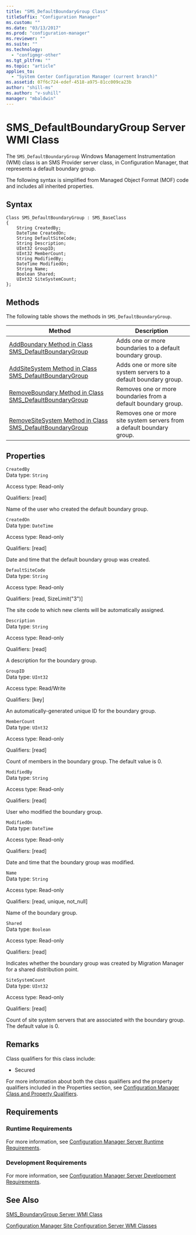 ```yaml
---
title: "SMS_DefaultBoundaryGroup Class"
titleSuffix: "Configuration Manager"
ms.custom: ""
ms.date: "03/13/2017"
ms.prod: "configuration-manager"
ms.reviewer: ""
ms.suite: ""
ms.technology:
  - "configmgr-other"
ms.tgt_pltfrm: ""
ms.topic: "article"
applies_to:
  - "System Center Configuration Manager (current branch)"
ms.assetid: 07f6c724-edef-4518-a975-81cc009ca23b
author: "shill-ms"
ms.author: "v-suhill"
manager: "mbaldwin"
---
```

# SMS_DefaultBoundaryGroup Server WMI Class

The `SMS_DefaultBoundaryGroup` Windows Management Instrumentation (WMI) class is an SMS Provider server class, in Configuration Manager, that represents a default boundary group.

 The following syntax is simplified from Managed Object Format (MOF) code and includes all inherited properties.  

## Syntax  

```  
Class SMS_DefaultBoundaryGroup : SMS_BaseClass  
{  
    String CreatedBy;
    DateTime CreatedOn;
    String DefaultSiteCode;
    String Description;
    UInt32 GroupID;
    UInt32 MemberCount;
    String ModifiedBy;
    DateTime ModifiedOn;
    String Name;
    Boolean Shared;
    UInt32 SiteSystemCount;
};  
```  

## Methods  
 The following table shows the methods in `SMS_DefaultBoundaryGroup`.  

|Method|Description|  
|------------|-----------------|  
|[AddBoundary Method in Class SMS_DefaultBoundaryGroup](../../../../../develop/reference/core/servers/configure/addboundary-method-in-class-sms-defaultboundarygroup.md)|Adds one or more boundaries to a default boundary group.|  
|[AddSiteSystem Method in Class SMS_DefaultBoundaryGroup](../../../../../develop/reference/core/servers/configure/addsitesystem-method-in-class-sms-defaultboundarygroup.md)|Adds one or more site system servers to a default boundary group.|
|[RemoveBoundary Method in Class SMS_DefaultBoundaryGroup](../../../../../develop/reference/core/servers/configure/removeboundary-method-in-class-sms-defaultboundarygroup.md)|Removes one or more boundaries from a default boundary group.|  
|[RemoveSiteSystem Method in Class SMS_DefaultBoundaryGroup](../../../../../develop/reference/core/servers/configure/removesitesystem-method-in-class-sms-defaultboundarygroup.md)|Removes one or more site system servers from a default boundary group.|

## Properties  
 `CreatedBy`  
 Data type: `String`  

 Access type: Read-only  

 Qualifiers: [read]  

 Name of the user who created the default boundary group.

 `CreatedOn`  
 Data type: `DateTime`  

 Access type: Read-only  

 Qualifiers: [read]  

 Date and time that the default boundary group was created.

 `DefaultSiteCode`  
 Data type: `String`  

 Access type: Read-only  

 Qualifiers: [read, SizeLimit("3")]  

 The site code to which new clients will be automatically assigned.

 `Description`  
 Data type: `String`  

 Access type: Read-only  

 Qualifiers: [read]  

 A description for the boundary group.

 `GroupID`  
 Data type: `UInt32`  

 Access type: Read/Write  

 Qualifiers: [key]  

 An automatically-generated unique ID for the boundary group.

 `MemberCount`  
 Data type: `UInt32`  

 Access type: Read-only  

 Qualifiers: [read]  

 Count of members in the boundary group. The default value is 0.

 `ModifiedBy`  
 Data type: `String`  

 Access type: Read-only  

 Qualifiers: [read]  

 User who modified the boundary group.

 `ModifiedOn`  
 Data type: `DateTime`  

 Access type: Read-only  

 Qualifiers: [read]  

 Date and time that the boundary group was modified.

 `Name`  
 Data type: `String`  

 Access type: Read-only  

 Qualifiers: [read, unique, not_null]  

 Name of the boundary group.

 `Shared`  
 Data type: `Boolean`  

 Access type: Read-only  

 Qualifiers: [read]  

 Indicates whether the boundary group was created by Migration Manager for a shared distribution point.

`SiteSystemCount`  
 Data type: `UInt32`  

 Access type: Read-only  

 Qualifiers: [read]  

 Count of site system servers that are associated with the boundary group. The default value is 0.


## Remarks

 Class qualifiers for this class include:

 -   Secured

 For more information about both the class qualifiers and the property qualifiers included in the Properties section, see [Configuration Manager Class and Property Qualifiers](../../../../../develop/reference/misc/class-and-property-qualifiers.md).

## Requirements  

### Runtime Requirements  
 For more information, see [Configuration Manager Server Runtime Requirements](../../../../../develop/core/reqs/server-runtime-requirements.md).  

### Development Requirements  
 For more information, see [Configuration Manager Server Development Requirements](../../../../../develop/core/reqs/server-development-requirements.md).  

 ## See Also   
 [SMS_BoundaryGroup Server WMI Class](../../../../../develop/reference/core/servers/configure/sms_boundarygroup-server-wmi-class.md)

 [Configuration Manager Site Configuration Server WMI Classes](../../../../../develop/reference/core/servers/configure/site-configuration-server-wmi-classes.md)
